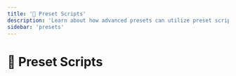 ```yaml
---
title: '🧾 Preset Scripts'
description: 'Learn about how advanced presets can utilize preset scripts and how to make them.'
sidebar: 'presets'
---
```


# :receipt: Preset Scripts